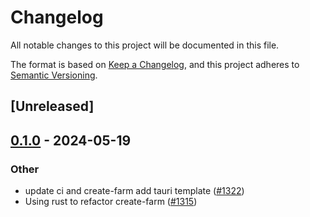 # Changelog
All notable changes to this project will be documented in this file.

The format is based on [Keep a Changelog](https://keepachangelog.com/en/1.0.0/),
and this project adheres to [Semantic Versioning](https://semver.org/spec/v2.0.0.html).

## [Unreleased]

## [0.1.0](https://github.com/farm-fe/farm/releases/tag/create-farm-v0.1.0) - 2024-05-19

### Other
- update ci and create-farm add tauri template ([#1322](https://github.com/farm-fe/farm/pull/1322))
- Using rust to refactor create-farm ([#1315](https://github.com/farm-fe/farm/pull/1315))
